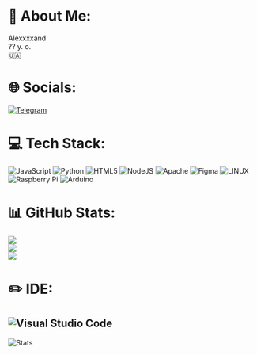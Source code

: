 # 💫 About Me:
Alexxxxand<br>?? y. o.<br>🇺🇦

# 🌐 Socials:
[![Telegram](https://img.shields.io/badge/Telegram-2CA5E0?style=flat-squeare&logo=telegram&logoColor=white)](https://t.me/alexxxxand)

# 💻 Tech Stack:
![JavaScript](https://img.shields.io/badge/javascript-%23323330.svg?style=for-the-badge&logo=javascript&logoColor=%23F7DF1E) ![Python](https://img.shields.io/badge/python-3670A0?style=for-the-badge&logo=python&logoColor=ffdd54) ![HTML5](https://img.shields.io/badge/html5-%23E34F26.svg?style=for-the-badge&logo=html5&logoColor=white) ![NodeJS](https://img.shields.io/badge/node.js-6DA55F?style=for-the-badge&logo=node.js&logoColor=white) ![Apache](https://img.shields.io/badge/apache-%23D42029.svg?style=for-the-badge&logo=apache&logoColor=white) 	![Figma](https://img.shields.io/badge/figma-%23F24E1E.svg?style=for-the-badge&logo=figma&logoColor=white) ![LINUX](https://img.shields.io/badge/Linux-FCC624?style=for-the-badge&logo=linux&logoColor=black) ![Raspberry Pi](https://img.shields.io/badge/-RaspberryPi-C51A4A?style=for-the-badge&logo=Raspberry-Pi) ![Arduino](https://img.shields.io/badge/-Arduino-00979D?style=for-the-badge&logo=Arduino&logoColor=white)
# 📊 GitHub Stats:
![](https://github-readme-stats.vercel.app/api?username=Alexxxxand&theme=dark&hide_border=false&include_all_commits=false&count_private=false)<br/>
![](https://github-readme-streak-stats.herokuapp.com/?user=Alexxxxand&theme=dark&hide_border=false)<br/>
![](https://github-readme-stats.vercel.app/api/top-langs/?username=Alexxxxand&theme=dark&hide_border=false&include_all_commits=false&count_private=false&layout=compact)
# ✏️ IDE:
![Visual Studio Code](https://img.shields.io/badge/Visual%20Studio%20Code-0078d7.svg?style=for-the-badge&logo=visual-studio-code&logoColor=white)
---
![Stats](http://komarucat.xyz:3000/get/@dest4590)

<!-- Proudly created with GPRM ( https://gprm.itsvg.in ) -->
